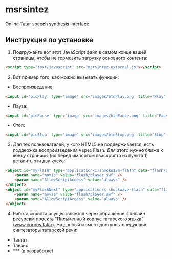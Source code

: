 # msrsintez
Online Tatar speech synthesis interface

## Инструкция по установке

1) Подгружайте вот этот JavaScript файл в самом конце вашей страницы, чтобы не тормозить загрузку основного контента:
```html
<script type="text/javascript" src="msrsintez-external.js"></script>
```

2) Вот пример того, как можно вызывать функции:

- Воспроизведение:
```html
<input id='picPlay' type='image' src='images/btnPlay.png' title="Play" style="vertical-align: middle" onclick="javascript:play( document.getElementById('bigtext').textContent || document.getElementById('bigtext').innerText ); return false;">
```

- Пауза:
```html
<input id='picPause' type='image' src='images/btnPause.png' title="Pause" style="vertical-align: middle" onclick="javascript:pause(); return false;">
```

- Стоп:
```html
<input id='picStop' type='image' src='images/btnStop.png' title="Stop" style="vertical-align: middle" onclick="javascript:stop(); return false;">
```

3) Для тех пользователей, у кого HTML5 не поддерживается, есть поддержка воспроизведения через Flash. Для этого нужно ближе к концу страницы (но перед импортом яваскрипта из пункта 1) вставить эти два куска:
```html
<object id="myFlash" type="application/x-shockwave-flash" data="flash/player.swf" width="1" height="1">
    <param name="movie" value="flash/player.swf" />
    <param name="AllowScriptAccess" value="always" />
</object>
<object id="myFlashNext" type="application/x-shockwave-flash" data="flash/player.swf" width="1" height="1">
    <param name="movie" value="flash/player.swf" />
    <param name="AllowScriptAccess" value="always" />
</object>
```

4) Работа скрипта осуществляется через обращение к онлайн ресурсам проекта "Письменный корпус татарского языка" (www.corpus.tatar). На данный момент доступны следующие синтезаторы татарской речи:
- Талгат
- Тавзих
- *** (в разработке)
